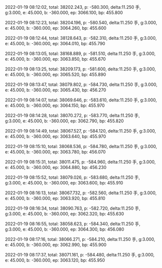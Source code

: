 2022-01-19 08:12:02, total: 38202.243, p: -580.300, delta:11.250 手, g:3.000, e: 45.000, b: -360.000, ep: 3066.100, bp: 455.800

2022-01-19 08:12:23, total: 38204.196, p: -580.540, delta:11.250 手, g:3.000, e: 45.000, b: -360.000, ep: 3064.260, bp: 455.600

2022-01-19 08:12:44, total: 38128.643, p: -582.310, delta:11.250 手, g:3.000, e: 45.000, b: -360.000, ep: 3064.010, bp: 455.790

2022-01-19 08:13:05, total: 38168.889, p: -581.510, delta:11.250 手, g:3.000, e: 45.000, b: -360.000, ep: 3063.850, bp: 455.670

2022-01-19 08:13:25, total: 38209.173, p: -581.600, delta:11.250 手, g:3.000, e: 45.000, b: -360.000, ep: 3065.520, bp: 455.890

2022-01-19 08:13:47, total: 38079.802, p: -584.730, delta:11.250 手, g:3.000, e: 45.000, b: -360.000, ep: 3065.430, bp: 456.270

2022-01-19 08:14:07, total: 38069.646, p: -583.610, delta:11.250 手, g:3.000, e: 45.000, b: -360.000, ep: 3064.150, bp: 455.970

2022-01-19 08:14:28, total: 38070.272, p: -583.770, delta:11.250 手, g:3.000, e: 45.000, b: -360.000, ep: 3062.790, bp: 455.820

2022-01-19 08:14:49, total: 38067.527, p: -584.120, delta:11.250 手, g:3.000, e: 45.000, b: -360.000, ep: 3063.640, bp: 455.970

2022-01-19 08:15:10, total: 38068.536, p: -584.780, delta:11.250 手, g:3.000, e: 45.000, b: -360.000, ep: 3063.780, bp: 456.070

2022-01-19 08:15:31, total: 38011.475, p: -584.960, delta:11.250 手, g:3.000, e: 45.000, b: -360.000, ep: 3064.880, bp: 456.230

2022-01-19 08:15:52, total: 38079.026, p: -583.680, delta:11.250 手, g:3.000, e: 45.000, b: -360.000, ep: 3063.600, bp: 455.910

2022-01-19 08:16:13, total: 38067.732, p: -582.560, delta:11.250 手, g:3.000, e: 45.000, b: -360.000, ep: 3063.920, bp: 455.810

2022-01-19 08:16:34, total: 38090.763, p: -582.720, delta:11.250 手, g:3.000, e: 45.000, b: -360.000, ep: 3062.320, bp: 455.630

2022-01-19 08:16:55, total: 38058.623, p: -584.340, delta:11.250 手, g:3.000, e: 45.000, b: -360.000, ep: 3064.300, bp: 456.080

2022-01-19 08:17:16, total: 38066.271, p: -584.210, delta:11.250 手, g:3.000, e: 45.000, b: -360.000, ep: 3062.990, bp: 455.900

2022-01-19 08:17:37, total: 38071.161, p: -584.480, delta:11.250 手, g:3.000, e: 45.000, b: -360.000, ep: 3063.120, bp: 455.950